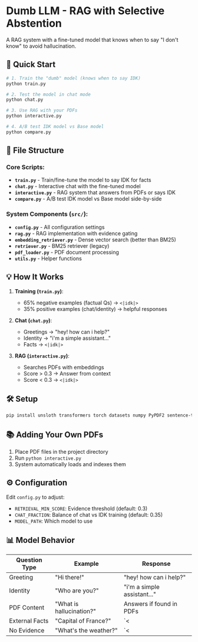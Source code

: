 # Dumb LLM - RAG with Selective Abstention

A RAG system with a fine-tuned model that knows when to say "I don't know" to avoid hallucination.

## 🚀 Quick Start

```bash
# 1. Train the "dumb" model (knows when to say IDK)
python train.py

# 2. Test the model in chat mode
python chat.py

# 3. Use RAG with your PDFs
python interactive.py

# 4. A/B test IDK model vs Base model
python compare.py
```

## 📁 File Structure

### **Core Scripts:**
- **`train.py`** - Train/fine-tune the model to say IDK for facts
- **`chat.py`** - Interactive chat with the fine-tuned model
- **`interactive.py`** - RAG system that answers from PDFs or says IDK
- **`compare.py`** - A/B test IDK model vs Base model side-by-side

### **System Components (`src/`):**
- **`config.py`** - All configuration settings
- **`rag.py`** - RAG implementation with evidence gating
- **`embedding_retriever.py`** - Dense vector search (better than BM25)
- **`retriever.py`** - BM25 retriever (legacy)
- **`pdf_loader.py`** - PDF document processing
- **`utils.py`** - Helper functions

## 💡 How It Works

1. **Training (`train.py`)**: 
   - 65% negative examples (factual Qs) → `<|idk|>`
   - 35% positive examples (chat/identity) → helpful responses

2. **Chat (`chat.py`)**: 
   - Greetings → "hey! how can i help?"
   - Identity → "i'm a simple assistant..."
   - Facts → `<|idk|>`

3. **RAG (`interactive.py`)**:
   - Searches PDFs with embeddings
   - Score > 0.3 → Answer from context
   - Score < 0.3 → `<|idk|>`

## 🛠️ Setup

```bash
pip install unsloth transformers torch datasets numpy PyPDF2 sentence-transformers scikit-learn
```

## 📚 Adding Your Own PDFs

1. Place PDF files in the project directory
2. Run `python interactive.py`
3. System automatically loads and indexes them

## ⚙️ Configuration

Edit `config.py` to adjust:
- `RETRIEVAL_MIN_SCORE`: Evidence threshold (default: 0.3)
- `CHAT_FRACTION`: Balance of chat vs IDK training (default: 0.35)
- `MODEL_PATH`: Which model to use

## 📊 Model Behavior

| Question Type | Example | Response |
|--------------|---------|----------|
| Greeting | "Hi there!" | "hey! how can i help?" |
| Identity | "Who are you?" | "i'm a simple assistant..." |
| PDF Content | "What is hallucination?" | Answers if found in PDFs |
| External Facts | "Capital of France?" | `<|idk|>` |
| No Evidence | "What's the weather?" | `<|idk|>` |